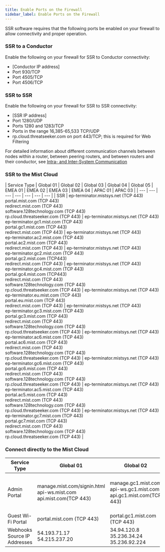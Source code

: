 ```yaml
---
title: Enable Ports on the Firewall
sidebar_label: Enable Ports on the Firewall
---
```


SSR software requires that the following ports be enabled on your firewall to allow connectivity and proper operation. 

### SSR to a Conductor

Enable the following on your firewall for SSR to Conductor connectivity:

- [Conductor IP address] 
- Port 930/TCP 
- Port 4505/TCP 
- Port 4506/TCP

### SSR to SSR

Enable the following on your firewall for SSR to SSR connectivity:

- [SSR IP address]
- Port 1280/UDP
- Ports 1280 and 1283/TCP
- Ports in the range 16,385-65,533 TCP/UDP
- rp.cloud.threatseeker.com on port 443/TCP; this is required for Web Filtering

For detailed information about different communication channels between nodes within a router, between peering routers, and between routers and their conductor, see [Intra- and Inter-System Communication](concepts_machine_communication.md)

### SSR to the Mist Cloud

| Service Type | Global 01 | Global 02 | Global 03 | Global 04 | Global 05 | EMEA 01 | EMEA 02 | EMEA 03 | EMEA 04 | APAC 01 | APAC 03 |
| --- | --- | --- | --- | --- | --- | --- |
| SSR | ep-terminator.mistsys.net (TCP 443)<br/> portal.mist.com (TCP 443)<br/> redirect.mist.com (TCP 443)<br/> software.128technology.com (TCP 443)<br/> rp.cloud.threatseeker.com (TCP 443) | ep-terminator.mistsys.net (TCP 443)<br/> ep-terminator.gc1.mist.com (TCP 443)<br/> portal.gc1.mist.com (TCP 443)<br/> redirect.mist.com (TCP 443) | ep-terminator.mistsys.net (TCP 443)<br/> ep-terminator.ac2.mist.com (TCP 443)<br/> portal.ac2.mist.com (TCP 443)<br/> redirect.mist.com (TCP 443) | ep-terminator.mistsys.net (TCP 443)<br/> ep-terminator.gc2.mist.com (TCP 443)<br/> portal.gc2.mist.com (TCP443)<br/> redirect.mist.com (TCP 443) | ep-terminator.mistsys.net (TCP 443)<br/> ep-terminator.gc4.mist.com (TCP 443)<br/> portal.gc4.mist.com (TCP443)<br/> redirect.mist.com (TCP 443)<br/> software.128technology.com (TCP 443)<br/> rp.cloud.threatseeker.com (TCP 443) | ep-terminator.mistsys.net (TCP 443)<br/> ep-terminator.eu.mist.com (TCP 443)<br/> portal.eu.mist.com (TCP 443)<br/> redirect.mist.com (TCP 443) | ep-terminator.mistsys.net (TCP 443)<br/> ep-terminator.gc3.mist.com (TCP 443)<br/> portal.gc3.mist.com (TCP 443)<br/> redirect.mist.com (TCP 443)<br/> software.128technology.com (TCP 443)<br/> rp.cloud.threatseeker.com (TCP 443) | ep-terminator.mistsys.net (TCP 443)<br/> ep-terminator.ac6.mist.com (TCP 443)<br/> portal.ac6.mist.com (TCP 443)<br/> redirect.mist.com (TCP 443)<br/> software.128technology.com (TCP 443)<br/> rp.cloud.threatseeker.com (TCP 443) | ep-terminator.mistsys.net (TCP 443)<br/> ep-terminator.gc6.mist.com (TCP 443)<br/> portal.gc6.mist.com (TCP 443)<br/> redirect.mist.com (TCP 443)<br/> software.128technology.com (TCP 443)<br/> rp.cloud.threatseeker.com (TCP 443) | ep-terminator.mistsys.net (TCP 443)<br/> ep-terminator.ac5.mist.com (TCP 443)<br/> portal.ac5.mist.com (TCP 443)<br/> redirect.mist.com (TCP 443)<br/> software.128technology.com (TCP 443)<br/> rp.cloud.threatseeker.com (TCP 443) | ep-terminator.mistsys.net (TCP 443)<br/> ep-terminator.gc7.mist.com (TCP 443)<br/> portal.gc7.mist.com (TCP 443)<br/> redirect.mist.com (TCP 443)<br/> software.128technology.com (TCP 443)<br/> rp.cloud.threatseeker.com (TCP 443) |

### Connect directly to the Mist Cloud 

| Service Type | Global 01 | Global 02 | Global 03 | Global 04 | Europe 01 | APAC 01 |
| --- | --- | --- | --- | --- | --- | --- |
| Admin Portal | manage.mist.com/signin.html<br/> api-ws.mist.com<br/> api.mist.com(TCP 443) | manage.gc1.mist.com<br/> api-ws.gc1.mist.com<br/> api.gc1.mist.com(TCP 443) | manage.ac2.mist.com<br/> api-ws.ac2.mist.com<br/> api.ac2.mist.com(TCP 443) | manage.gc2.mist.com (TCP 443)<br/> api-ws.gc2.mist.com (TCP 443) | manage.eu.mist.com<br/> api-ws.eu.mist.com<br/> api.eu.mist.com(TCP 443) | manage.ac5.mist.com (TCP 443) <br/> api-ws.ac5.mist.com (TCP 443)<br/> api.ac5.mist.com (TCP 443)<br/> |
| Guest Wi-Fi Portal | portal.mist.com (TCP 443) | portal.gc1.mist.com (TCP 443) | portal.ac2.mist.com (TCP 443) | portal.gc2.mist.com (TCP 443) | portal.eu.mist.com (TCP 443) | portal.ac5.mist.com (TCP 443) |
| Webhooks Source IP Addresses | 54.193.71.17<br/> 54.215.237.20 | 34.94.120.8<br/> 35.236.34.24<br/> 35.236.92.224 | 34.231.34.177<br/> 54.235.187.11<br/> 18.233.33.230 | 34.152.4.85<br/> 35.203.21.42<br/>  34.152.7.156 | 3.122.172.223<br/> 3.121.19.146<br/> 3.120.167.1 | 54.206.226.168<br/> 13.238.77.6<br/> 54.79.134.226 |




